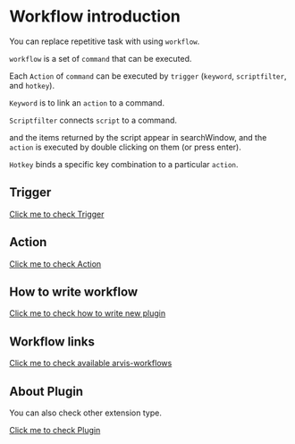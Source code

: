 # Workflow introduction

You can replace repetitive task with using `workflow`.

`workflow` is a set of `command` that can be executed.

Each `Action` of `command` can be executed by `trigger` (`keyword`, `scriptfilter`, and `hotkey`).

`Keyword` is to link an `action` to a command.

`Scriptfilter` connects `script` to a command.

and the items returned by the script appear in searchWindow, and the `action` is executed by double clicking on them (or press enter).

`Hotkey` binds a specific key combination to a particular `action`.

## Trigger

[Click me to check Trigger](./trigger-description.md)

## Action

[Click me to check Action](./action-description.md)

## How to write workflow

[Click me to check how to write new plugin](./workflow-develop.md)

## Workflow links

[Click me to check available arvis-workflows](./workflow-links.md)

## About Plugin

You can also check other extension type.

[Click me to check Plugin](./plugin-intro.md)